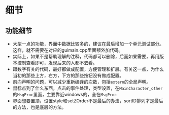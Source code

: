 # 细节
## 功能细节
- 大型一点的功能，界面中数据比较多的，建议在最后增加一个单元测试部分。这样，就不需要在对应的guimain.cpp里面额外加代码。
- 实际上，如果不是帮助理解的注释，代码都可以删除，后面如果需要，再用版本控制查看即可，发现后来的人都不去看。
- 跟数字有关的代码，最好都做成配置，方便管理和扩展。有关这一点，为什么当初的那些上方，右方，下方的那些按钮没有做成配置。
- 前向声明的问题，可以减少重新编译的次数，包括`extern`的全局声明。
- 鼠标点到了什么东西，点击的事件处理，类型设置，在`MainCharacter_other`的`MsgProc`里面，主要靠近windows的，全在`MsgProc`
- 界面想要置顶，设置style和setZOrder不是最后的办法，sortID排列才是最后的方法，也是底层的方法。